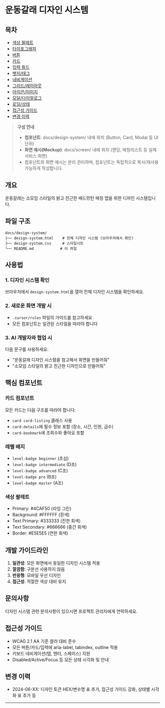 # 운동갈래 디자인 시스템

## 목차
- [색상 팔레트](#색상-팔레트)
- [타이포그래피](#타이포그래피)
- [버튼](#버튼)
- [카드](#카드)
- [입력 필드](#입력-필드)
- [뱃지/태그](#뱃지-태그)
- [네비게이션](#네비게이션)
- [그리드/레이아웃](#그리드-레이아웃)
- [아이콘/이미지](#아이콘-이미지)
- [모달/다이얼로그](#모달-다이얼로그)
- [로딩/상태](#로딩-상태)
- [접근성 가이드](#접근성-가이드)
- [변경 이력](#변경-이력)

> **구성 안내**
>
> - **컴포넌트**: docs/design-system/ 내에 위치 (Button, Card, Modal 등 UI 단위)
> - **화면 예시(Mockup)**: docs/screen/ 내에 위치 (랜딩, 매칭리스트 등 실제 서비스 화면)
> - 컴포넌트와 화면 예시는 분리 관리하며, 컴포넌트는 독립적으로 복사/재사용 가능하게 작성합니다.

## 개요
운동갈래는 소모임 스타일의 밝고 친근한 배드민턴 매칭 앱을 위한 디자인 시스템입니다.

## 파일 구조
```
docs/design-system/
├── design-system.html    # 전체 디자인 시스템 (브라우저에서 확인)
├── design-system.css     # 스타일시트
└── README.md            # 이 파일
```

## 사용법

### 1. 디자인 시스템 확인
브라우저에서 `design-system.html`을 열어 전체 디자인 시스템을 확인하세요.

### 2. 새로운 화면 개발 시
- `.cursor/rules` 파일의 가이드를 참고하세요
- 모든 컴포넌트는 일관된 스타일을 따라야 합니다

### 3. AI 개발자와 협업 시
다음 문구를 사용하세요:
- "운동갈래 디자인 시스템을 참고해서 화면을 만들어줘"
- "소모임 스타일의 밝고 친근한 디자인으로 만들어줘"

## 핵심 컴포넌트

### 카드 컴포넌트
모든 카드는 다음 구조를 따라야 합니다:
- `card card-listing` 클래스 사용
- `card-details`에 필수 정보 포함 (장소, 시간, 인원, 급수)
- `card-bookmark`에 조회수와 좋아요 포함

### 레벨 배지
- `level-badge beginner` (초심)
- `level-badge intermediate` (D조)
- `level-badge advanced` (C조)
- `level-badge pro` (B조)
- `level-badge master` (A조)

### 색상 팔레트
- Primary: #4CAF50 (라임 그린)
- Background: #FFFFFF (흰색)
- Text Primary: #333333 (진한 회색)
- Text Secondary: #666666 (중간 회색)
- Border: #E5E5E5 (연한 회색)

## 개발 가이드라인
1. **일관성**: 모든 화면에서 동일한 디자인 시스템 적용
2. **깔끔함**: 구분선 사용하지 않음
3. **반응형**: 모바일 우선 디자인
4. **접근성**: 적절한 색상 대비 유지

## 문의사항
디자인 시스템 관련 문의사항이 있으시면 프로젝트 관리자에게 연락하세요. 

## 접근성 가이드
- WCAG 2.1 AA 기준 컬러 대비 준수
- 모든 버튼/카드/입력에 aria-label, tabindex, outline 적용
- 키보드 네비게이션(탭, 엔터, 스페이스) 지원
- Disabled/Active/Focus 등 모든 상태 시각화 및 안내

## 변경 이력
- 2024-06-XX: 디자인 토큰 HEX/변수명 표 추가, 접근성 가이드 강화, 상태별 시각화 표 추가 등

--- 